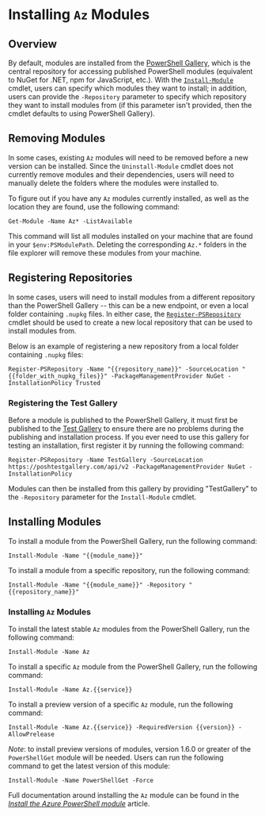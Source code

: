# Installing `Az` Modules

## Overview

By default, modules are installed from the [PowerShell Gallery](https://www.powershellgallery.com/), which is the central repository for accessing published PowerShell modules (equivalent to NuGet for .NET, npm for JavaScript, etc.). With the [`Install-Module`](https://learn.microsoft.com/en-us/powershell/module/powershellget/install-module) cmdlet, users can specify which modules they want to install; in addition, users can provide the `-Repository` parameter to specify which repository they want to install modules from (if this parameter isn't provided, then the cmdlet defaults to using PowerShell Gallery).

## Removing Modules

In some cases, existing `Az` modules will need to be removed before a new version can be installed. Since the `Uninstall-Module` cmdlet does not currently remove modules and their dependencies, users will need to manually delete the folders where the modules were installed to.

To figure out if you have any `Az` modules currently installed, as well as the location they are found, use the following command:

```
Get-Module -Name Az* -ListAvailable
```

This command will list all modules installed on your machine that are found in your `$env:PSModulePath`. Deleting the corresponding `Az.*` folders in the file explorer will remove these modules from your machine.

## Registering Repositories

In some cases, users will need to install modules from a different repository than the PowerShell Gallery -- this can be a new endpoint, or even a local folder containing `.nupkg` files. In either case, the [`Register-PSRepository`](https://learn.microsoft.com/en-us/powershell/module/powershellget/register-psrepository) cmdlet should be used to create a new local repository that can be used to install modules from.

Below is an example of registering a new repository from a local folder containing `.nupkg` files:

```
Register-PSRepository -Name "{{repository_name}}" -SourceLocation "{{folder_with_nupkg_files}}" -PackageManagementProvider NuGet -InstallationPolicy Trusted
```

### Registering the Test Gallery

Before a module is published to the PowerShell Gallery, it must first be published to the [Test Gallery](https://www.poshtestgallery.com/) to ensure there are no problems during the publishing and installation process. If you ever need to use this gallery for testing an installation, first register it by running the following command:

```
Register-PSRepository -Name TestGallery -SourceLocation https://poshtestgallery.com/api/v2 -PackageManagementProvider NuGet -InstallationPolicy
```

Modules can then be installed from this gallery by providing "TestGallery" to the `-Repository` parameter for the `Install-Module` cmdlet.

## Installing Modules

To install a module from the PowerShell Gallery, run the following command:

```
Install-Module -Name "{{module_name}}"
```

To install a module from a specific repository, run the following command:

```
Install-Module -Name "{{module_name}}" -Repository "{{repository_name}}"
```

### Installing `Az` Modules

To install the latest stable `Az` modules from the PowerShell Gallery, run the following command:

```
Install-Module -Name Az
```

To install a specific `Az` module from the PowerShell Gallery, run the following command:

```
Install-Module -Name Az.{{service}}
```

To install a preview version of a specific `Az` module, run the following command:

```
Install-Module -Name Az.{{service}} -RequiredVersion {{version}} -AllowPrelease
```

_Note_: to install preview versions of modules, version 1.6.0 or greater of the `PowerShellGet` module will be needed. Users can run the following command to get the latest version of this module:

```
Install-Module -Name PowerShellGet -Force
```

Full documentation around installing the `Az` module can be found in the [_Install the Azure PowerShell module_](https://learn.microsoft.com/en-us/powershell/azure/install-az-ps) article.
